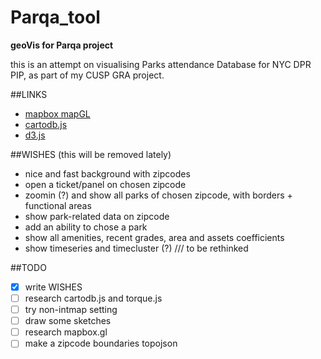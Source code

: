 Parqa_tool
==========
**geoVis for Parqa project**

this is an attempt on visualising Parks attendance Database for NYC DPR PIP, as part of my CUSP GRA project.

##LINKS

- [mapbox mapGL](https://github.com/mapbox/mapbox-gl-js)
- [cartodb.js](http://docs.cartodb.com/cartodb-platform/cartodb-js.html)
- [d3.js](http://d3js.org/)



##WISHES (this will be removed lately)

- nice and fast background with zipcodes
- open a ticket/panel on chosen zipcode
- zoomin (?) and show all parks of chosen zipcode, with borders + functional areas
- show park-related data on zipcode
- add an ability to chose a park
- show all amenities, recent grades, area and assets coefficients
- show timeseries and timecluster (?)
/// to be rethinked


##TODO
- [x] write WISHES
- [ ] research cartodb.js and torque.js
- [ ] try non-intmap setting
- [ ] draw some sketches
- [ ] research mapbox.gl
- [ ] make a zipcode boundaries topojson

